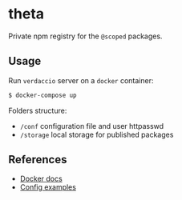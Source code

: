 # theta

Private npm registry for the `@scoped` packages.

## Usage

Run `verdaccio` server on a `docker` container:
```bash
$ docker-compose up
```

Folders structure:
- `/conf` configuration file and user httpasswd
- `/storage` local storage for published packages

## References

- [Docker docs](https://verdaccio.org/docs/en/docker)
- [Config examples](https://github.com/verdaccio/verdaccio/tree/master/conf)
